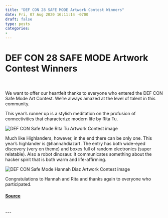 ```yaml
---
title: "DEF CON 28 SAFE MODE Artwork Contest Winners"
date: Fri, 07 Aug 2020 16:11:14 -0700
draft: false
type: posts
categories: 
- 
---
```

# DEF CON 28 SAFE MODE Artwork Contest Winners

<br/>

<br/>
We want to offer our heartfelt thanks to everyone who entered the DEF CON Safe Mode Art Contest. We’re always amazed at the level of talent in this community.  
  
This year’s runner up is a stylish meditation on the profusion of connectivities that characterize modern life by Rita Tu.  
  
![DEF CON Safe Mode Rita Tu Artwork Contest image](https://defcon.org/images/defcon-safemode/post-images/rita-dcsm-art-contest.png)  
  
Much like Highlanders, however, in the end there can be only one. This year’s highlander is @hannahdiazart. The entry has both wide-eyed discovery (very on theme) and boxes full of random electronics (super relatable). Also a robot dinosaur. It communicates something about the hacker spirit that is both warm and life-affirming.  
  
![DEF CON Safe Mode Hannah Diaz Artwork Contest image](https://defcon.org/images/defcon-safemode/post-images/hannah-dcsm-art-contest.jpg)  
  
Congratulations to Hannah and Rita and thanks again to everyone who participated.

#### [Source](https://defcon.org/html/defcon-safemode/dc-safemode-index.html#dcsmartcontest)

<br/>
---
